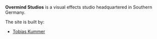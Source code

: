 **Overmind Studios** is a visual effects studio headquartered in Southern Germany.

The site is built by:

- [Tobias Kummer](https://www.overmind-studios.de/about/)
